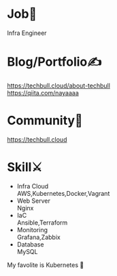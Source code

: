 # Job🏃
  Infra Engineer
# Blog/Portfolio✍
  https://techbull.cloud/about-techbull
  <br>
  https://qiita.com/nayaaaa
  </br>
# Community🙌
  https://techbull.cloud
# Skill⚔
- Infra Cloud
<br>AWS,Kubernetes,Docker,Vagrant</br>
- Web Server
<br>Nginx</br>
- IaC
<br>Ansible,Terraform</br>
- Monitoring
<br>Grafana,Zabbix</br>
- Database
<br>MySQL</br>

My favolite is Kubernetes 🐝

<!---
nayataiyo/nayataiyo is a ✨ special ✨ repository because its `README.md` (this file) appears on your GitHub profile.
You can click the Preview link to take a look at your changes.
--->
